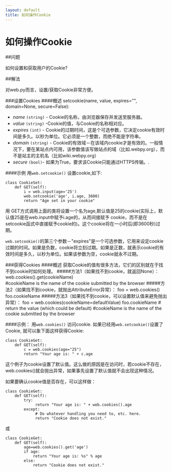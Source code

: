 ```yaml
---
layout: default
title: 如何操作Cookie
---
```


# 如何操作Cookie

##问题

如何设置和获取用户的Cookie?

##解法

对web.py而言，设置/获取Cookie非常方便。

###设置Cookies
####概述
    setcookie(name, value, expires="", domain=None, secure=False): 
       
* *name* `(string)` - Cookie的名称，由浏览器保存并发送至服务器。
* *value* `(string)` -Cookie的值，与Cookie的名称相对应。
* *expires* `(int)` - Cookie的过期时间，这是个可选参数，它决定cookie有效时间是多久。以秒为单位。它必须是一个整数，而绝不能是字符串。
* *domain* `(string)` - Cookie的有效域－在该域内cookie才是有效的。一般情况下，要在某站点内可用，该参数值该写做站点的域（比如.webpy.org），而不是站主的主机名（比如wiki.webpy.org）
* *secure* `(bool)`- 如果为True，要求该Cookie只能通过HTTPS传输。.

####示例
用`web.setcookie()` 设置cookie,如下:

    class CookieSet:
        def GET(self):
            i = web.input(age='25')
            web.setcookie('age', i.age, 3600)
            return "Age set in your cookie"


用 GET方式调用上面的类将设置一个名为age,默认值是25的cookie(实际上，默认值25是在web.input中赋予i.age的，从而间接赋予 cookie，而不是在setcookie函式中直接赋予cookie的)。这个cookie将在一小时后(即3600秒)过期。

`web.setcookie()`的第三个参数－"expires"是一个可选参数，它用来设定cookie过期的时间。如果是负数，cookie将立刻过期。如果是正数，就表示cookie的有效时间是多久，以秒为单位。如果该参数为空，cookie就永不过期。

###获得Cookies
####概述
获取Cookie的值有很多方法，它们的区别就在于找不到cookie时如何处理。
#####方法1（如果找不到cookie，就返回None）：
    web.cookies().get(cookieName)  
        #cookieName is the name of the cookie submitted by the browser
#####方法2（如果找不到cookie，就抛出AttributeError异常）：
    foo = web.cookies()
    foo.cookieName
#####方法3（如果找不到cookie，可以设置默认值来避免抛出异常）：
    foo = web.cookies(cookieName=defaultValue)
    foo.cookieName   # return the value (which could be default)
        #cookieName is the name of the cookie submitted by the browser

####示例：
用`web.cookies()` 访问cookie.  如果已经用`web.setcookie()`设置了Cookie, 就可以象下面这样获得Cookie:

    class CookieGet:
        def GET(self):
            c = web.cookies(age="25")
            return "Your age is: " + c.age

这个例子为cookie设置了默认值。这么做的原因是在访问时，若cookie不存在，web.cookies()就会抛出异常，如果事先设置了默认值就不会出现这种情况。

如果要确认cookie值是否存在，可以这样做：

    class CookieGet:
        def GET(self):
            try: 
                 return "Your age is: " + web.cookies().age
            except:
                 # Do whatever handling you need to, etc. here.
                 return "Cookie does not exist."

或

    class CookieGet:
        def GET(self):
            age=web.cookies().get('age')
            if age:
                return "Your age is: %s" % age
            else:
                return "Cookie does not exist."
